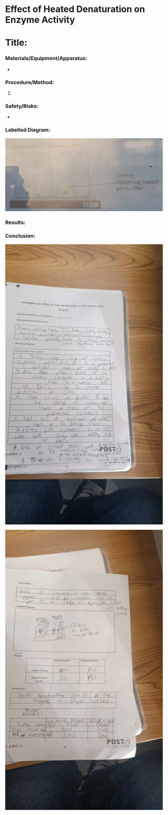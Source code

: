 # Effect of Heated Denaturation on Enzyme Activity

# Title:

### Materials/Equipment/Apparatus:

- 

### Procedure/Method:

1. 

### Safety/Risks:

- 

### Labelled Diagram:

![Untitled](Effect%20of%20%20a7b1b/Untitled.png)

### Results:

### Conclusion:

![Untitled](Effect%20of%20%20a7b1b/Untitled%201.png)

![Untitled](Effect%20of%20%20a7b1b/Untitled%202.png)